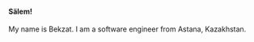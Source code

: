 #### Sälem!

My name is Bekzat. I am a software engineer from Astana, Kazakhstan.

<!--
#### Salem 👋

#### I'm a graduate CS student passionate about building things.

##### NOW

- 🌏 Obtaining a master's degree and looking for a full-time job

##### BIO
- 🛠 I mainly use: `.py`, `.js`
- 🔭 Currently working on a simple programming language
- 💬 Ping me about any awesome stuff related to software engineering
- 📫 Reach me via [t.me/beph64](https://t.me/beph64) or [bekzat.beis@gmail.com](mailto:bekzat.beis@gmail.com)



**bekbeis/bekbeis** is a ✨ _special_ ✨ repository because its `README.md` (this file) appears on your GitHub profile.

Here are some ideas to get you started:

- 🔭 I’m currently working on ...
- 🌱 I’m currently learning ...
- 👯 I’m looking to collaborate on ...
- 🤔 I’m looking for help with ...
- 💬 Ask me about ...
- 📫 How to reach me: ...
- 😄 Pronouns: ...
- ⚡ Fun fact: ...
-->
